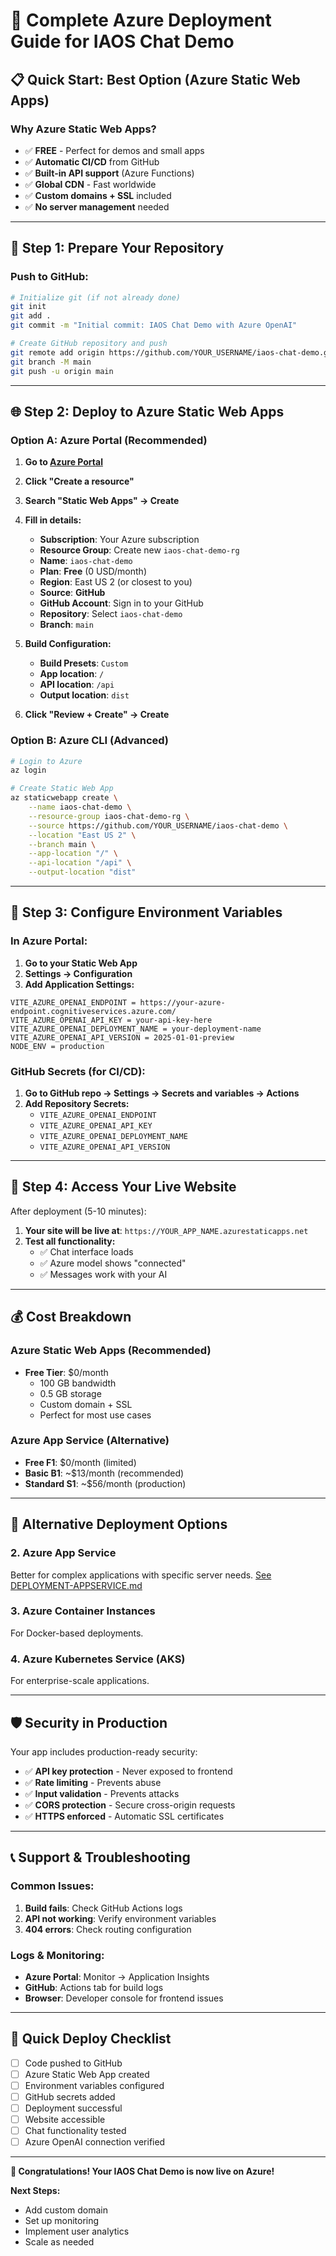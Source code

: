 # 🚀 Complete Azure Deployment Guide for IAOS Chat Demo

## 📋 **Quick Start: Best Option (Azure Static Web Apps)**

### **Why Azure Static Web Apps?**
- ✅ **FREE** - Perfect for demos and small apps
- ✅ **Automatic CI/CD** from GitHub
- ✅ **Built-in API support** (Azure Functions)
- ✅ **Global CDN** - Fast worldwide
- ✅ **Custom domains + SSL** included
- ✅ **No server management** needed

---

## 🎯 **Step 1: Prepare Your Repository**

### Push to GitHub:
```bash
# Initialize git (if not already done)
git init
git add .
git commit -m "Initial commit: IAOS Chat Demo with Azure OpenAI"

# Create GitHub repository and push
git remote add origin https://github.com/YOUR_USERNAME/iaos-chat-demo.git
git branch -M main
git push -u origin main
```

---

## 🌐 **Step 2: Deploy to Azure Static Web Apps**

### **Option A: Azure Portal (Recommended)**
1. **Go to [Azure Portal](https://portal.azure.com)**
2. **Click "Create a resource"**
3. **Search "Static Web Apps" → Create**
4. **Fill in details:**
   - **Subscription**: Your Azure subscription
   - **Resource Group**: Create new `iaos-chat-demo-rg`
   - **Name**: `iaos-chat-demo`
   - **Plan**: **Free** (0 USD/month)
   - **Region**: East US 2 (or closest to you)
   - **Source**: **GitHub**
   - **GitHub Account**: Sign in to your GitHub
   - **Repository**: Select `iaos-chat-demo`
   - **Branch**: `main`

5. **Build Configuration:**
   - **Build Presets**: `Custom`
   - **App location**: `/` 
   - **API location**: `/api`
   - **Output location**: `dist`

6. **Click "Review + Create" → Create**

### **Option B: Azure CLI (Advanced)**
```bash
# Login to Azure
az login

# Create Static Web App
az staticwebapp create \
    --name iaos-chat-demo \
    --resource-group iaos-chat-demo-rg \
    --source https://github.com/YOUR_USERNAME/iaos-chat-demo \
    --location "East US 2" \
    --branch main \
    --app-location "/" \
    --api-location "/api" \
    --output-location "dist"
```

---

## 🔐 **Step 3: Configure Environment Variables**

### In Azure Portal:
1. **Go to your Static Web App**
2. **Settings → Configuration**
3. **Add Application Settings:**

```
VITE_AZURE_OPENAI_ENDPOINT = https://your-azure-endpoint.cognitiveservices.azure.com/
VITE_AZURE_OPENAI_API_KEY = your-api-key-here
VITE_AZURE_OPENAI_DEPLOYMENT_NAME = your-deployment-name
VITE_AZURE_OPENAI_API_VERSION = 2025-01-01-preview
NODE_ENV = production
```

### GitHub Secrets (for CI/CD):
1. **Go to GitHub repo → Settings → Secrets and variables → Actions**
2. **Add Repository Secrets:**
   - `VITE_AZURE_OPENAI_ENDPOINT`
   - `VITE_AZURE_OPENAI_API_KEY`
   - `VITE_AZURE_OPENAI_DEPLOYMENT_NAME`
   - `VITE_AZURE_OPENAI_API_VERSION`

---

## 🎉 **Step 4: Access Your Live Website**

After deployment (5-10 minutes):
1. **Your site will be live at**: `https://YOUR_APP_NAME.azurestaticapps.net`
2. **Test all functionality:**
   - ✅ Chat interface loads
   - ✅ Azure model shows "connected"
   - ✅ Messages work with your AI

---

## 💰 **Cost Breakdown**

### **Azure Static Web Apps (Recommended)**
- **Free Tier**: $0/month
  - 100 GB bandwidth
  - 0.5 GB storage
  - Custom domain + SSL
  - Perfect for most use cases

### **Azure App Service (Alternative)**
- **Free F1**: $0/month (limited)
- **Basic B1**: ~$13/month (recommended)
- **Standard S1**: ~$56/month (production)

---

## 🔧 **Alternative Deployment Options**

### **2. Azure App Service**
Better for complex applications with specific server needs.
[See DEPLOYMENT-APPSERVICE.md](./DEPLOYMENT-APPSERVICE.md)

### **3. Azure Container Instances**
For Docker-based deployments.

### **4. Azure Kubernetes Service (AKS)**
For enterprise-scale applications.

---

## 🛡️ **Security in Production**

Your app includes production-ready security:
- ✅ **API key protection** - Never exposed to frontend
- ✅ **Rate limiting** - Prevents abuse
- ✅ **Input validation** - Prevents attacks
- ✅ **CORS protection** - Secure cross-origin requests
- ✅ **HTTPS enforced** - Automatic SSL certificates

---

## 📞 **Support & Troubleshooting**

### **Common Issues:**
1. **Build fails**: Check GitHub Actions logs
2. **API not working**: Verify environment variables
3. **404 errors**: Check routing configuration

### **Logs & Monitoring:**
- **Azure Portal**: Monitor → Application Insights
- **GitHub**: Actions tab for build logs
- **Browser**: Developer console for frontend issues

---

## 🎯 **Quick Deploy Checklist**

- [ ] Code pushed to GitHub
- [ ] Azure Static Web App created
- [ ] Environment variables configured
- [ ] GitHub secrets added
- [ ] Deployment successful
- [ ] Website accessible
- [ ] Chat functionality tested
- [ ] Azure OpenAI connection verified

---

**🎉 Congratulations! Your IAOS Chat Demo is now live on Azure!**

**Next Steps:**
- Add custom domain
- Set up monitoring
- Implement user analytics
- Scale as needed
